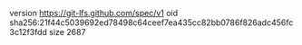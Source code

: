 version https://git-lfs.github.com/spec/v1
oid sha256:21f44c5039692ed78498c64ceef7ea435cc82bb0786f826adc456fc3c12f3fdd
size 2687
